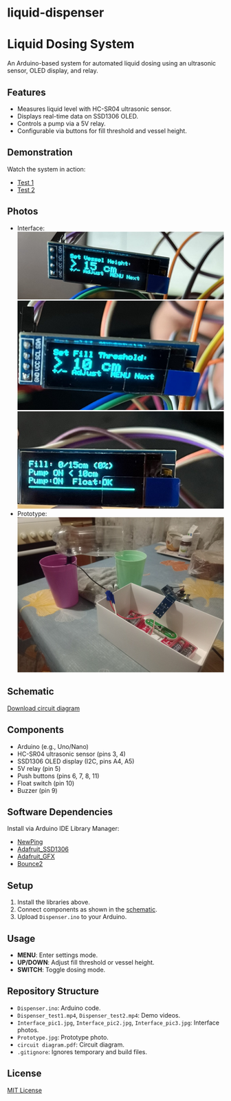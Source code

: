 # liquid-dispenser
# Liquid Dosing System
An Arduino-based system for automated liquid dosing using an ultrasonic sensor, OLED display, and relay.

## Features
- Measures liquid level with HC-SR04 ultrasonic sensor.
- Displays real-time data on SSD1306 OLED.
- Controls a pump via a 5V relay.
- Configurable via buttons for fill threshold and vessel height.

## Demonstration
Watch the system in action:
- [Test 1](Dispenser_test1.mp4)
- [Test 2](Dispenser_test2.mp4)

## Photos
- Interface:  
  ![Interface 1](Interface_pic1.jpg)  
  ![Interface 2](Interface_pic2.jpg)  
  ![Interface 3](Interface_pic3.jpg)
- Prototype:  
  ![Prototype](Prototype.jpg)

## Schematic
[Download circuit diagram](circuit%20diagram.pdf)

## Components
- Arduino (e.g., Uno/Nano)
- HC-SR04 ultrasonic sensor (pins 3, 4)
- SSD1306 OLED display (I2C, pins A4, A5)
- 5V relay (pin 5)
- Push buttons (pins 6, 7, 8, 11)
- Float switch (pin 10)
- Buzzer (pin 9)

## Software Dependencies
Install via Arduino IDE Library Manager:
- [NewPing](https://bitbucket.org/teckel12/arduino-new-ping/wiki/Home)
- [Adafruit_SSD1306](https://github.com/adafruit/Adafruit_SSD1306)
- [Adafruit_GFX](https://github.com/adafruit/Adafruit-GFX-Library)
- [Bounce2](https://github.com/thomasfredericks/Bounce2)

## Setup
1. Install the libraries above.
2. Connect components as shown in the [schematic](circuit%20diagram.pdf).
3. Upload `Dispenser.ino` to your Arduino.

## Usage
- **MENU**: Enter settings mode.
- **UP/DOWN**: Adjust fill threshold or vessel height.
- **SWITCH**: Toggle dosing mode.

## Repository Structure
- `Dispenser.ino`: Arduino code.
- `Dispenser_test1.mp4`, `Dispenser_test2.mp4`: Demo videos.
- `Interface_pic1.jpg`, `Interface_pic2.jpg`, `Interface_pic3.jpg`: Interface photos.
- `Prototype.jpg`: Prototype photo.
- `circuit diagram.pdf`: Circuit diagram.
- `.gitignore`: Ignores temporary and build files.

## License
[MIT License](LICENSE)
